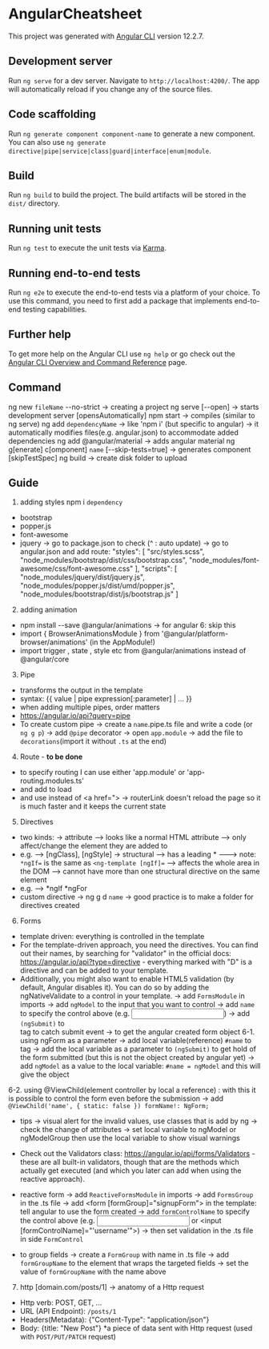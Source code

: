 # AngularCheatsheet

This project was generated with [Angular CLI](https://github.com/angular/angular-cli) version 12.2.7.

## Development server

Run `ng serve` for a dev server. Navigate to `http://localhost:4200/`. The app will automatically reload if you change any of the source files.

## Code scaffolding

Run `ng generate component component-name` to generate a new component. You can also use `ng generate directive|pipe|service|class|guard|interface|enum|module`.

## Build

Run `ng build` to build the project. The build artifacts will be stored in the `dist/` directory.

## Running unit tests

Run `ng test` to execute the unit tests via [Karma](https://karma-runner.github.io).

## Running end-to-end tests

Run `ng e2e` to execute the end-to-end tests via a platform of your choice. To use this command, you need to first add a package that implements end-to-end testing capabilities.

## Further help

To get more help on the Angular CLI use `ng help` or go check out the [Angular CLI Overview and Command Reference](https://angular.io/cli) page.

## Command
ng new `fileName` --no-strict -> creating a project 
ng serve [--open] -> starts development server [opensAutomatically]
npm start -> compiles (similar to ng serve)
ng add `dependencyName` -> like 'npm i' (but specific to angular) -> it automatically modifies files(e.g. angular.json) to accommodate added dependencies
ng add @angular/material -> adds angular material
ng g[enerate] c[omponent] `name` [--skip-tests=true] -> generates component [skipTestSpec]
ng build -> create disk folder to upload

## Guide
1. adding styles
npm i `dependency`
- bootstrap
- popper.js
- font-awesome
- jquery
-> go to package.json to check (^ : auto update)
-> go to angular.json and add route: 
    "styles": [
        "src/styles.scss",
        "node_modules/bootstrap/dist/css/bootstrap.css",
        "node_modules/font-awesome/css/font-awesome.css"
    ],
    "scripts": [
        "node_modules/jquery/dist/jquery.js",
        "node_modules/popper.js/dist/umd/popper.js",
        "node_modules/bootstrap/dist/js/bootstrap.js"
    ]

2. adding animation
- npm install --save @angular/animations -> for angular 6: skip this
- import { BrowserAnimationsModule } from '@angular/platform-browser/animations'  (in the AppModule!)
-  import trigger , state , style  etc from @angular/animations  instead of @angular/core

3. Pipe
- transforms the output in the template
- syntax: {{ value | pipe expression[:parameter] | ... }}
- when adding multiple pipes, order matters
- https://angular.io/api?query=pipe
- To create custom pipe
-> create a `name`.pipe.ts file and write a code (or `ng g p`)
-> add `@pipe` decorator
-> open `app.module` 
-> add the file to `decorations`(import it without `.ts` at the end)

4. Route - **to be done**
- to specify routing I can use either 'app.module' or 'app-routing.modules.ts'
- and add <router-outlet></router-outlet> to load
- and use <a routerLink=""> instead of <a href=">
-> routerLink doesn't reload the page so it is much faster and it keeps the current state

5. Directives
- two kinds:
-> attribute
--> looks like a normal HTML attribute
--> only affect/change the element they are added to
- e.g.
--> [ngClass], [ngStyle]
-> structural
--> has a leading *
---> note: `*ngIf=` is the same as `<ng-template [ngIf]=`
--> affects the whole area in the DOM
--> cannot have more than one structural directive on the same element
- e.g.
--> *ngIf *ngFor
- custom directive
-> ng g d `name`
-> good practice is to make a folder for directives created

6. Forms
- template driven: everything is controlled in the template
- For the template-driven approach, you need the directives. You can find out their names, by searching for "validator" in the official docs: https://angular.io/api?type=directive - everything marked with "D" is a directive and can be added to your template.
- Additionally, you might also want to enable HTML5 validation (by default, Angular disables it). You can do so by adding the ngNativeValidate  to a control in your template.
-> add `FormsModule` in imports
-> add `ngModel` to the input that you want to control
-> add `name` to specify the control above 
(e.g. <input name="username">)
-> add `(ngSubmit)` to <form> tag to catch submit event
-> to get the angular created form object
6-1. using ngForm as a parameter
-> add local variable(reference) `#name` to <form> tag 
-> add the local variable as a parameter to `(ngSubmit)` to get hold of the form submitted (but this is not the object created by angular yet)
-> add `ngModel` as a value to the local variable: `#name = ngModel` and this will give the object

6-2. using @ViewChild(element controller by local a reference)
: with this it is possible to control the form even before the submission
-> add `@ViewChild('name', { static: false }) formName!: NgForm;`

- tips
-> visual alert for the invalid values, use classes that is add by ng
-> check the change of attributes
-> set local variable to ngModel or ngModelGroup then use the local variable to show visual warnings

* Check out the Validators class: https://angular.io/api/forms/Validators - these are all built-in validators, though that are the methods which actually get executed (and which you later can add when using the reactive approach).

- reactive form
-> add `ReactiveFormsModule` in imports
-> add `FormsGroup` in the .ts file
-> add <form [formGroup]="signupForm"> in the template: tell angular to use the form created 
-> add `formControlName` to specify the control above 
(e.g. <input formControlName="username"> or <input [formControlName]="'username'">)
-> then set validation in the .ts file in side `FormControl`
* to group fields 
-> create a `FormGroup` with name in .ts file
-> add `formGroupName` to the element that wraps the targeted fields
-> set the value of `formGroupName` with the name above

7. http
[domain.com/posts/1]
-> anatomy of a Http request
- Http verb: POST, GET, ...
- URL (API Endpoint): `/posts/1`
- Headers(Metadata): {"Content-Type": "application/json"}
- Body: {title: "New Post"} *a piece of data sent with Http request (used with `POST/PUT/PATCH` request)
